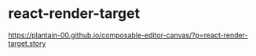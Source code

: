 # react-render-target

<https://plantain-00.github.io/composable-editor-canvas/?p=react-render-target.story>
